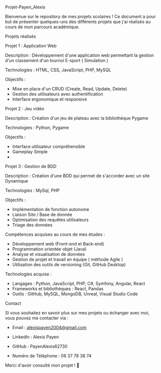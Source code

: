 Projet-Payen_Alexis

Bienvenue sur le repository de mes projets scolaires ! Ce document a pour but de présenter quelques-uns des différents projets que j'ai réalisés au cours de mon parcours académique.


Projets réalisés

Projet 1 : Application Web

Description : Développement d'une application web permettant la gestion d'un classement d'un tournoi E-sport ( Simulation )

Technologies : HTML, CSS, JavaScript, PHP, MySQL

Objectifs :
- Mise en place d'un CRUD (Create, Read, Update, Delete)
- Gestion des utilisateurs avec authentification
- Interface ergonomique et responsive

Projet 2 : Jeu vidéo

Description : Création d'un jeu de plateau avec la bibliothèque Pygame

Technologies : Python, Pygame

Objectifs :
- Interface utilisateur compréhensible
- Gameplay Simple
- 
  
Projet 3 : Gestion de BDD 

Description : Création d'une BDD qui permet de s'accorder avec un site Dynamique

Technologies : MySql, PHP

Objectifs :

- Implémentation de fonction autonome
- Liaison Site / Base de donnée
- Optimisation des requêtes utilisateurs 
- Triage des données

Compétences acquises au cours de mes études :

- Développement web (Front-end et Back-end)
- Programmation orientée objet (Java)
- Analyse et visualisation de données
- Gestion de projet et travail en équipe ( méthode Agile )
- Utilisation des outils de versioning (Git, GitHub Desktop)

Technologies acquise :

- Langages : Python, JavaScript, PHP, C#, Symfony, Angular, React
- Frameworks et bibliothèques : React, Pandas
- Outils : GitHub, MySQL, MongoDB, Unreal, Visual Studio Code

Contact

Si vous souhaitez en savoir plus sur mes projets ou échanger avec moi, vous pouvez me contacter via :

- Email : alexispayen2004@gmail.com

- LinkedIn : Alexis Payen

- GitHub : PayenAlexis62730

- Numéro de Téléphone : 06 37 78 38 74

Merci d'avoir consulté mon projet ! 🚀
